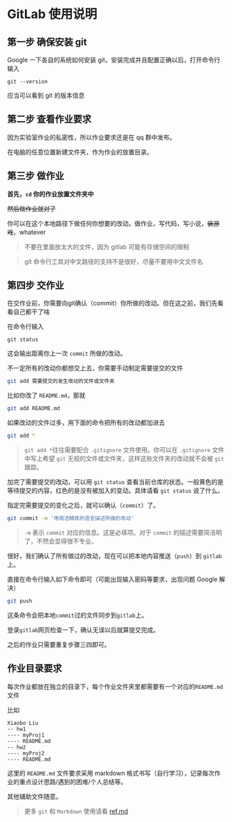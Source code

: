 #	GitLab 使用说明

## 第一步 确保安装 git

Google 一下各自的系统如何安装 git，安装完成并且配置正确以后，打开命令行输入

```
git --version
```

应当可以看到 git 的版本信息

## 第二步 查看作业要求

因为实验室作业的私密性，所以作业要求还是在 qq 群中发布。

在电脑的任意位置新建文件夹，作为作业的放置目录。


## 第三步 做作业

**首先，`cd` 你的作业放置文件夹中**

~~然后做作业就对了~~

你可以在这个本地路径下做任何你想要的改动。做作业，写代码，写小说，~~装游戏~~，whatever


> 不要在里面放太大的文件，因为 gitlab 可能有存储空间的限制

> git 命令行工具对中文路径的支持不是很好，尽量不要用中文文件名

## 第四步 交作业

在交作业前，你需要向git确认（commit）你所做的改动。但在这之前，我们先看看自己都干了啥

在命令行输入

```
git status
```

这会输出距离你上一次 `commit` 所做的改动。

不一定所有的改动你都想交上去，你需要手动制定需要提交的文件

```bash
git add 需要提交的发生改动的文件或文件夹
```

比如你改了 `README.md`，那就

```bash
git add README.md
```

如果改动的文件过多，用下面的命令把所有的改动都加进去

```bash
git add *
```

> `git add *`往往需要配合 `.gitignore` 文件使用。你可以在 `.gitignore` 文件中写上希望 `git` 无视的文件或文件夹，这样这些文件夹的改动就不会被 `git` 跟踪。

加完了需要提交的改动，可以用 `git status` 查看当前仓库的状态。一般黄色的是等待提交的内容，红色的是没有被加入的变动。具体请看 `git status` 说了什么。

指定完需要提交的变化之后，就可以确认（`commit`）了。

```bash
git commit -m '用简洁精炼的语言描述所做的改动'
```

> `-m` 表示 `commit` 对应的信息。这是必填项。对于 `commit` 的描述需要简洁明了，不然会显得很不专业。

很好，我们确认了所有做过的改动，现在可以把本地内容推送（`push`）到 `gitlab` 上。

直接在命令行输入如下命令即可（可能出现输入密码等要求，出现问题 Google 解决）

```bash
git push
```

这条命令会把本地`commit`过的文件同步到`gitlab`上。

登录`gitlab`网页检查一下，确认无误以后就算提交完成。

之后的作业只需要重复步骤三四即可。


## 作业目录要求

每次作业都放在独立的目录下，每个作业文件夹里都需要有一个对应的`README.md`文件

比如

```
Xiaobo Liu
-- hw1
---- myProj1
---- README.md
-- hw2
---- myProj2
---- README.md
```

这里的 `README.md` 文件要求采用 markdown 格式书写（自行学习），记录每次作业的重点设计思路/遇到的困难/个人总结等。

其他辅助文件随意。

> 更多 `git` 和 `Markdown` 使用请看 [ref.md](../ref.md)






